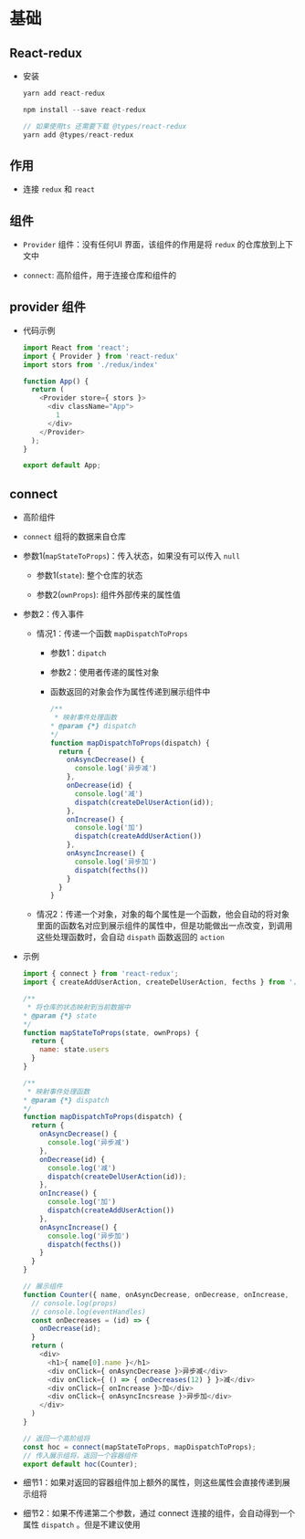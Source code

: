 # 基础

## React-redux

+ 安装

  ```js
  yarn add react-redux
  ```

  ```js
  npm install --save react-redux

  // 如果使用ts 还需要下载 @types/react-redux
  yarn add @types/react-redux
  ```

## 作用

+ 连接 `redux` 和 `react`

## 组件

+ `Provider` 组件：没有任何UI 界面，该组件的作用是将 `redux` 的仓库放到上下文中

+ `connect`: 高阶组件，用于连接仓库和组件的

## provider 组件

+ 代码示例

  ```js
  import React from 'react';
  import { Provider } from 'react-redux'
  import stors from './redux/index'

  function App() {
    return (
      <Provider store={ stors }>
        <div className="App">
          1
        </div>
      </Provider>
    );
  }

  export default App;
  ```

## connect

+ 高阶组件

+ `connect` 组将的数据来自仓库

+ 参数1(`mapStateToProps`)：传入状态，如果没有可以传入 `null`

  + 参数1(`state`): 整个仓库的状态

  + 参数2(`ownProps`): 组件外部传来的属性值

+ 参数2：传入事件

  + 情况1：传递一个函数 `mapDispatchToProps`

    + 参数1：`dipatch`

    + 参数2：使用者传递的属性对象

    + 函数返回的对象会作为属性传递到展示组件中

        ```js
        /**
         * 映射事件处理函数
        * @param {*} dispatch
        */
        function mapDispatchToProps(dispatch) {
          return {
            onAsyncDecrease() {
              console.log('异步减')
            },
            onDecrease(id) {
              console.log('减')
              dispatch(createDelUserAction(id));
            },
            onIncrease() {
              console.log('加')
              dispatch(createAddUserAction())
            },
            onAsyncIncrease() {
              console.log('异步加')
              dispatch(fecths())
            }
          }
        }
        ```

  + 情况2：传递一个对象，对象的每个属性是一个函数，他会自动的将对象里面的函数名对应到展示组件的属性中，但是功能做出一点改变，到调用这些处理函数时，会自动 `dispath` 函数返回的 `action`

+ 示例

  ```js
  import { connect } from 'react-redux';
  import { createAddUserAction, createDelUserAction, fecths } from './../redux/action/usersAction'

  /**
   * 将仓库的状态映射到当前数据中
  * @param {*} state
  */
  function mapStateToProps(state, ownProps) {
    return {
      name: state.users
    }
  }

  /**
   * 映射事件处理函数
  * @param {*} dispatch
  */
  function mapDispatchToProps(dispatch) {
    return {
      onAsyncDecrease() {
        console.log('异步减')
      },
      onDecrease(id) {
        console.log('减')
        dispatch(createDelUserAction(id));
      },
      onIncrease() {
        console.log('加')
        dispatch(createAddUserAction())
      },
      onAsyncIncrease() {
        console.log('异步加')
        dispatch(fecths())
      }
    }
  }

  // 展示组件
  function Counter({ name, onAsyncDecrease, onDecrease, onIncrease,   onAsyncIncsrease }) {
    // console.log(props)
    // console.log(eventHandles)
    const onDecreases = (id) => {
      onDecrease(id);
    }
    return (
      <div>
        <h1>{ name[0].name }</h1>
        <div onClick={ onAsyncDecrease }>异步减</div>
        <div onClick={ () => { onDecreases(12) } }>减</div>
        <div onClick={ onIncrease }>加</div>
        <div onClick={ onAsyncIncsrease }>异步加</div>
      </div>
    )
  }

  // 返回一个高阶组将
  const hoc = connect(mapStateToProps, mapDispatchToProps);
  // 传入展示组将，返回一个容器组件
  export default hoc(Counter);
  ```

+ 细节1：如果对返回的容器组件加上额外的属性，则这些属性会直接传递到展示组将

+ 细节2：如果不传递第二个参数，通过 connect 连接的组件，会自动得到一个属性 `dispatch` 。但是不建议使用
